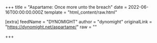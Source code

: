 
+++
title = "Aspartame: Once more unto the breach"
date = 2022-06-16T00:00:00.000Z
template = "html_content/raw.html"

[extra]
feedName = "DYNOMIGHT"
author = "dynomight"
originalLink = "https://dynomight.net/aspartame/"
raw = ""

+++

